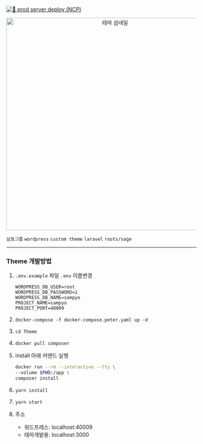[![🚛 prod server deploy (NCP)](https://github.com/beeclover/sampyo/actions/workflows/ncp-deploy.yml/badge.svg)](https://github.com/beeclover/sampyo/actions/workflows/ncp-deploy.yml)

<p align="center" >
  <img width="560" src="https://user-images.githubusercontent.com/42893446/130402792-02398eca-847c-438d-a03c-21a0285ea4ce.jpg" alt="테마 섬네일">
</p>

`삼표그룹` `wordpress` `custom theme` `laravel` `roots/sage`

---

### Theme 개발방법

1. `.env.example` 파일 `.env` 이름변경

    ```
    WORDPRESS_DB_USER=root
    WORDPRESS_DB_PASSWORD=1
    WORDPRESS_DB_NAME=sampyo
    PROJECT_NAME=sampyo
    PROJECT_PORT=40009
    ```

2. `docker-compose -f docker-compose.peter.yaml up -d`
3. `cd Theme`
4. `docker pull composer`
5. install 아래 커맨드 실행

    ```sh
    docker run --rm --interactive --tty \
    --volume $PWD:/app \
    composer install
    ```

6. `yarn install`
7. `yarn start`
8. 주소
    - 워드프레스: localhost:40009
    - 태마개발용: localhost:3000

